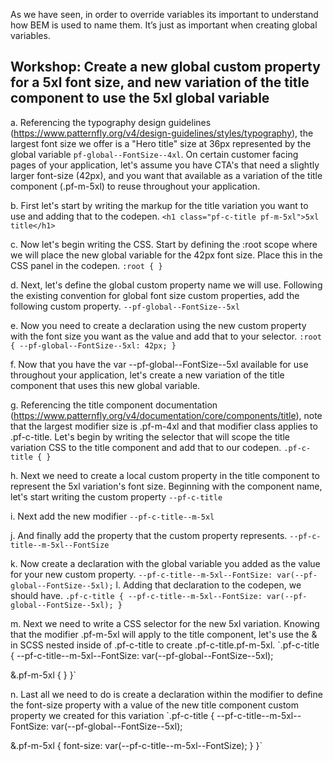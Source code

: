 As we have seen, in order to override variables its important to understand how BEM is used to name them. It’s just as important when creating global variables.

## Workshop: Create a new global custom property for a 5xl font size, and new variation of the title component to use the 5xl global variable

a. Referencing the typography design guidelines (https://www.patternfly.org/v4/design-guidelines/styles/typography), the largest font size we offer is a "Hero title" size at 36px represented by the global variable `pf-global--FontSize--4xl`. On certain customer facing pages of your application, let's assume you have CTA's that need a slightly larger font-size (42px), and you want that available as a variation of the title component (.pf-m-5xl) to reuse throughout your application.

b. First let's start by writing the markup for the title variation you want to use and adding that to the codepen.
`<h1 class="pf-c-title pf-m-5xl">5xl title</h1>`

c. Now let's begin writing the CSS. Start by defining the :root scope where we will place the new global variable for the 42px font size. Place this in the CSS panel in the codepen.
`:root {
}`

d. Next, let's define the global custom property name we will use. Following the existing convention for global font size custom properties, add the following custom property.
`--pf-global--FontSize--5xl`

e. Now you need to create a declaration using the new custom property with the font size you want as the value and add that to your selector.
`:root {
   --pf-global--FontSize--5xl: 42px;
}`

f. Now that you have the var --pf-global--FontSize--5xl available for use throughout your application, let's create a new variation of the title component that uses this new global variable.

g. Referencing the title component documentation (https://www.patternfly.org/v4/documentation/core/components/title), note that the largest modifier size is .pf-m-4xl and that modifier class applies to .pf-c-title. Let's begin by writing the selector that will scope the title variation CSS to the title component and add that to our codepen.
`.pf-c-title {
}`

h. Next we need to create a local custom property in the title component to represent the 5xl variation's font size. Beginning with the component name, let's start writing the custom property
`--pf-c-title`

i. Next add the new modifier
`--pf-c-title--m-5xl`

j. And finally add the property that the custom property represents.
`--pf-c-title--m-5xl--FontSize`

k. Now create a declaration with the global variable you added as the value for your new custom property.
`--pf-c-title--m-5xl--FontSize: var(--pf-global--FontSize--5xl);`
l. Adding that declaration to the codepen, we should have.
`.pf-c-title {
  --pf-c-title--m-5xl--FontSize: var(--pf-global--FontSize--5xl);
}`

m. Next we need to write a CSS selector for the new 5xl variation. Knowing that the modifier .pf-m-5xl will apply to the title component, let's use the & in SCSS nested inside of .pf-c-title to create .pf-c-title.pf-m-5xl.
`.pf-c-title {
  --pf-c-title--m-5xl--FontSize: var(--pf-global--FontSize--5xl);

  &.pf-m-5xl {
  }
}`

n. Last all we need to do is create a declaration within the modifier to define the font-size property with a value of the new title component custom property we created for this variation
`.pf-c-title {
  --pf-c-title--m-5xl--FontSize: var(--pf-global--FontSize--5xl);
  
  &.pf-m-5xl {
    font-size: var(--pf-c-title--m-5xl--FontSize);
  }
}`
